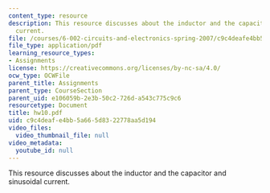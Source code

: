 ```yaml
---
content_type: resource
description: This resource discusses about the inductor and the capacitor and sinusoidal
  current.
file: /courses/6-002-circuits-and-electronics-spring-2007/c9c4deafe4bb5a665d8322778aa5d194_hw10.pdf
file_type: application/pdf
learning_resource_types:
- Assignments
license: https://creativecommons.org/licenses/by-nc-sa/4.0/
ocw_type: OCWFile
parent_title: Assignments
parent_type: CourseSection
parent_uid: e106059b-2e3b-50c2-726d-a543c775c9c6
resourcetype: Document
title: hw10.pdf
uid: c9c4deaf-e4bb-5a66-5d83-22778aa5d194
video_files:
  video_thumbnail_file: null
video_metadata:
  youtube_id: null
---
```

This resource discusses about the inductor and the capacitor and sinusoidal current.